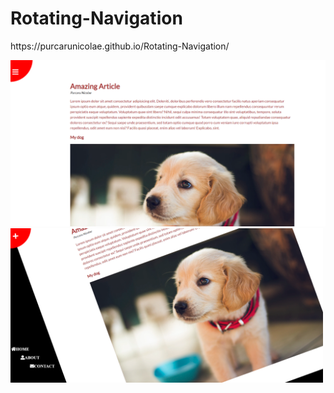 # Rotating-Navigation
<p>https://purcarunicolae.github.io/Rotating-Navigation/</p>
<img src="Images/img1.PNG" width=600px>
<bl>
<img src="Images/img2.PNG" width=500px>

